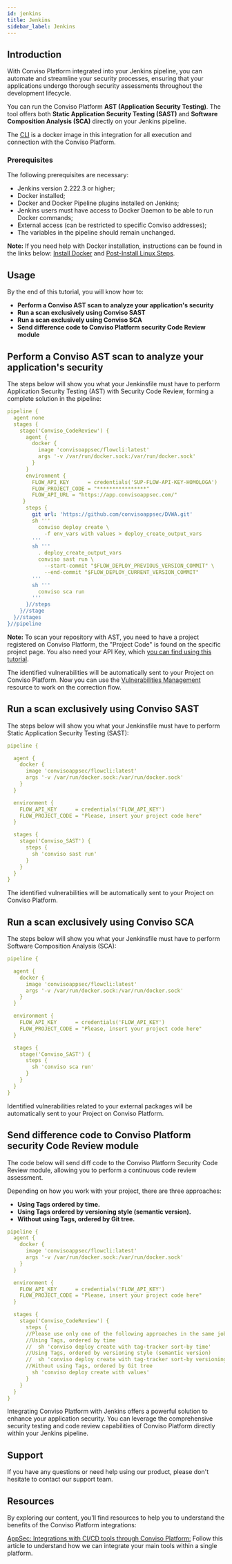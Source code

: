 ```yaml
---
id: jenkins
title: Jenkins
sidebar_label: Jenkins
---
```



## Introduction
With Conviso Platform integrated into your Jenkins pipeline, you can automate and streamline your security processes, ensuring that your applications undergo thorough security assessments throughout the development lifecycle. 

You can run the Conviso Platform **AST (Application Security Testing)**. The tool offers both **Static Application Security Testing (SAST)** and **Software Composition Analysis (SCA)** directly on your Jenkins pipeline.

The [CLI](https://docs.convisoappsec.com/cli/installation/) is a docker image in this integration for all execution and connection with the Conviso Platform. 

### Prerequisites
The following prerequisites are necessary:
- Jenkins version 2.222.3 or higher;
- Docker installed;
- Docker and Docker Pipeline plugins installed on Jenkins;
- Jenkins users must have access to Docker Daemon to be able to run Docker commands;
- External access (can be restricted to specific Conviso addresses);
- The variables in the pipeline should remain unchanged.

**Note:** If you need help with Docker installation, instructions can be found in the links below: [Install Docker](https://docs.docker.com/engine/install/ubuntu/#install-using-the-convenience-script) and [Post-Install Linux Steps](https://docs.docker.com/engine/install/ubuntu/#install-using-the-convenience-script).


## Usage
By the end of this tutorial, you will know how to:
- **Perform a Conviso AST scan to analyze your application's security**
- **Run a scan exclusively using Conviso SAST**
- **Run a scan exclusively using Conviso SCA**
- **Send difference code to Conviso Platform security Code Review module**

## Perform a Conviso AST scan to analyze your application's security
The steps below will show you what your Jenkinsfile must have to perform Application Security Testing (AST) with Security Code Review, forming a complete solution in the pipeline:


```yml
pipeline {
  agent none
  stages {
    stage('Conviso_CodeReview') {
      agent {
        docker {
          image 'convisoappsec/flowcli:latest'
          args '-v /var/run/docker.sock:/var/run/docker.sock'
        }
      }     
      environment {
        FLOW_API_KEY      = credentials('SUP-FLOW-API-KEY-HOMOLOGA')
        FLOW_PROJECT_CODE = "****************"
        FLOW_API_URL = "https://app.convisoappsec.com/"
     }
      steps {
        git url: 'https://github.com/convisoappsec/DVWA.git'
        sh '''
          conviso deploy create \
	        -f env_vars with values > deploy_create_output_vars
        '''
​        sh '''
          . deploy_create_output_vars
          conviso sast run \
	        --start-commit "$FLOW_DEPLOY_PREVIOUS_VERSION_COMMIT" \
            --end-commit "$FLOW_DEPLOY_CURRENT_VERSION_COMMIT"
        '''
        sh '''
          conviso sca run
        '''
      }//steps
    }//stage
  }//stages
}//pipeline
```

**Note:** To scan your repository with AST, you need to have a project registered on Conviso Platform, the "Project Code" is found on the specific project page. You also need your API Key, which [you can find using this tutorial](../api/generate-apikey.md).

The identified vulnerabilities will be automatically sent to your Project on Conviso Platform. Now you can use the [Vulnerabilities Management](../general/vulnerabilities_management.md) resource to work on the correction flow.

## Run a scan exclusively using Conviso SAST
The steps below will show you what your Jenkinsfile must have to perform Static Application Security Testing (SAST):


```yml
pipeline {

  agent {
    docker {
      image 'convisoappsec/flowcli:latest'
      args '-v /var/run/docker.sock:/var/run/docker.sock'
    }
  }

  environment {
    FLOW_API_KEY      = credentials('FLOW_API_KEY')
    FLOW_PROJECT_CODE = "Please, insert your project code here"
  }

  stages {
    stage('Conviso_SAST') {
      steps {
        sh 'conviso sast run'
      }
    }
  }
}
```

The identified vulnerabilities will be automatically sent to your Project on Conviso Platform. 


## Run a scan exclusively using Conviso SCA
The steps below will show you what your Jenkinsfile must have to perform Software Composition Analysis (SCA):

```yml
pipeline {

  agent {
    docker {
      image 'convisoappsec/flowcli:latest'
      args '-v /var/run/docker.sock:/var/run/docker.sock'
    }
  }

  environment {
    FLOW_API_KEY      = credentials('FLOW_API_KEY')
    FLOW_PROJECT_CODE = "Please, insert your project code here"
  }

  stages {
    stage('Conviso_SAST') {
      steps {
        sh 'conviso sca run'
      }
    }
  }
}
```

Identified vulnerabilities related to your external packages will be automatically sent to your Project on Conviso Platform.

## Send difference code to Conviso Platform security Code Review module
The code below will send diff code to the Conviso Platform Security Code Review module, allowing you to perform a continuous code review assessment. 

Depending on how you work with your project, there are three approaches: 

- **Using Tags ordered by time.**
- **Using Tags ordered by versioning style (semantic version).**
- **Without using Tags, ordered by Git tree.**

```yml
pipeline {
  agent {
    docker {
      image 'convisoappsec/flowcli:latest'
      args '-v /var/run/docker.sock:/var/run/docker.sock'
    }
  }

  environment {
    FLOW_API_KEY      = credentials('FLOW_API_KEY')
    FLOW_PROJECT_CODE = "Please, insert your project code here"
  }

  stages {
    stage('Conviso_CodeReview') {
      steps {
      //Please use only one of the following approaches in the same job
      //Using Tags, ordered by time
      //  sh 'conviso deploy create with tag-tracker sort-by time'
      //Using Tags, ordered by versioning style (semantic version)
      //  sh 'conviso deploy create with tag-tracker sort-by versioning-style'
      //Without using Tags, ordered by Git tree
        sh 'conviso deploy create with values'
      }
    }
  }
}
```

Integrating Conviso Platform with Jenkins offers a powerful solution to enhance your application security. You can leverage the comprehensive security testing and code review capabilities of Conviso Platform directly within your Jenkins pipeline.

## Support
If you have any questions or need help using our product, please don't hesitate to contact our support team.

## Resources
By exploring our content, you'll find resources to help you to understand the benefits of the Conviso Platform integrations:

[AppSec: Integrations with CI/CD tools through Conviso Platform:](https://bit.ly/3ODN0jw) Follow this article to understand how we can integrate your main tools within a single platform.